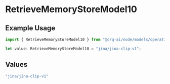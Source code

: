 # RetrieveMemoryStoreModel10

## Example Usage

```typescript
import { RetrieveMemoryStoreModel10 } from "@orq-ai/node/models/operations";

let value: RetrieveMemoryStoreModel10 = "jina/jina-clip-v1";
```

## Values

```typescript
"jina/jina-clip-v1"
```
